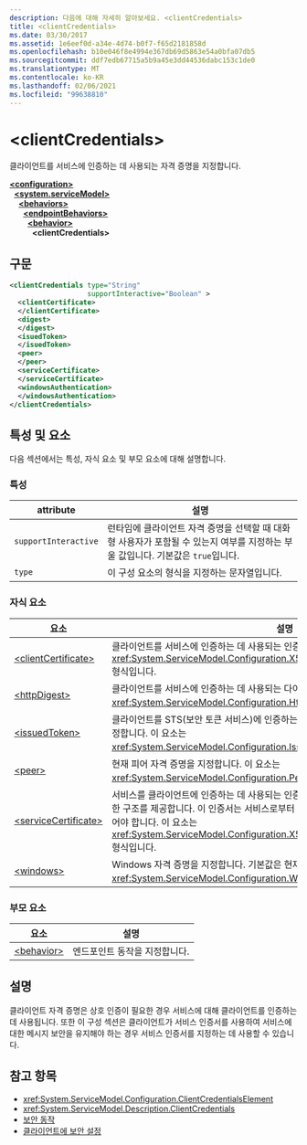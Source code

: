 ```yaml
---
description: 다음에 대해 자세히 알아보세요. <clientCredentials>
title: <clientCredentials>
ms.date: 03/30/2017
ms.assetid: 1e6eef0d-a34e-4d74-b0f7-f65d2181858d
ms.openlocfilehash: b10e046f8e4994e367db69d5863e54a0bfa07db5
ms.sourcegitcommit: ddf7edb67715a5b9a45e3dd44536dabc153c1de0
ms.translationtype: MT
ms.contentlocale: ko-KR
ms.lasthandoff: 02/06/2021
ms.locfileid: "99638810"
---
```

# \<clientCredentials>

클라이언트를 서비스에 인증하는 데 사용되는 자격 증명을 지정합니다.  
  
[**\<configuration>**](../configuration-element.md)\
&nbsp;&nbsp;[**\<system.serviceModel>**](system-servicemodel.md)\
&nbsp;&nbsp;&nbsp;&nbsp;[**\<behaviors>**](behaviors.md)\
&nbsp;&nbsp;&nbsp;&nbsp;&nbsp;&nbsp;[**\<endpointBehaviors>**](endpointbehaviors.md)\
&nbsp;&nbsp;&nbsp;&nbsp;&nbsp;&nbsp;&nbsp;&nbsp;[**\<behavior>**](behavior-of-endpointbehaviors.md)\
&nbsp;&nbsp;&nbsp;&nbsp;&nbsp;&nbsp;&nbsp;&nbsp;&nbsp;&nbsp;**\<clientCredentials>**  
  
## <a name="syntax"></a>구문  
  
```xml  
<clientCredentials type="String"
                   supportInteractive="Boolean" >
  <clientCertificate>
  </clientCertificate>
  <digest>
  </digest>
  <isuedToken>
  </isuedToken>
  <peer>
  </peer>
  <serviceCertificate>
  </serviceCertificate>
  <windowsAuthentication>
  </windowsAuthentication>
</clientCredentials>
```  
  
## <a name="attributes-and-elements"></a>특성 및 요소  

 다음 섹션에서는 특성, 자식 요소 및 부모 요소에 대해 설명합니다.  
  
### <a name="attributes"></a>특성  
  
|attribute|설명|  
|---------------|-----------------|  
|`supportInteractive`|런타임에 클라이언트 자격 증명을 선택할 때 대화형 사용자가 포함될 수 있는지 여부를 지정하는 부울 값입니다. 기본값은 `true`입니다.|  
|`type`|이 구성 요소의 형식을 지정하는 문자열입니다.|  
  
### <a name="child-elements"></a>자식 요소  
  
|요소|설명|  
|-------------|-----------------|  
|[\<clientCertificate>](clientcertificate-of-clientcredentials-element.md)|클라이언트를 서비스에 인증하는 데 사용되는 인증서를 지정합니다. 이 요소는 <xref:System.ServiceModel.Configuration.X509InitiatorCertificateClientElement> 형식입니다.|  
|[\<httpDigest>](httpdigest-element.md)|클라이언트를 서비스에 인증하는 데 사용되는 다이제스트를 지정합니다. 이 요소는 <xref:System.ServiceModel.Configuration.HttpDigestClientElement> 형식입니다.|  
|[\<issuedToken>](issuedtoken.md)|클라이언트를 STS(보안 토큰 서비스)에 인증하는 데 사용되는 사용자 지정 토큰 형식을 지정합니다. 이 요소는 <xref:System.ServiceModel.Configuration.IssuedTokenClientElement> 형식입니다.|  
|[\<peer>](peer-of-clientcredentials-element.md)|현재 피어 자격 증명을 지정합니다. 이 요소는 <xref:System.ServiceModel.Configuration.PeerCredentialElement> 형식입니다.|  
|[\<serviceCertificate>](servicecertificate-of-clientcredentials-element.md)|서비스를 클라이언트에 인증하는 데 사용되는 인증서를 지정하고 인증서 옵션을 설정하기 위한 구조를 제공합니다. 이 인증서는 서비스로부터 클라이언트에게 out-of-band로 제공되어야 합니다. 이 요소는 <xref:System.ServiceModel.Configuration.X509RecipientCertificateClientElement> 형식입니다.|  
|[\<windows>](windows-of-clientcredentials-element.md)|Windows 자격 증명을 지정합니다. 기본값은 현재 스레드의 자격 증명입니다. 이 요소는 <xref:System.ServiceModel.Configuration.WindowsClientElement> 형식입니다.|  
  
### <a name="parent-elements"></a>부모 요소  
  
|요소|설명|  
|-------------|-----------------|  
|[\<behavior>](behavior-of-endpointbehaviors.md)|엔드포인트 동작을 지정합니다.|  
  
## <a name="remarks"></a>설명  

 클라이언트 자격 증명은 상호 인증이 필요한 경우 서비스에 대해 클라이언트를 인증하는 데 사용됩니다. 또한 이 구성 섹션은 클라이언트가 서비스 인증서를 사용하여 서비스에 대한 메시지 보안을 유지해야 하는 경우 서비스 인증서를 지정하는 데 사용할 수 있습니다.  
  
## <a name="see-also"></a>참고 항목

- <xref:System.ServiceModel.Configuration.ClientCredentialsElement>
- <xref:System.ServiceModel.Description.ClientCredentials>
- [보안 동작](../../../wcf/feature-details/security-behaviors-in-wcf.md)
- [클라이언트에 보안 설정](../../../wcf/securing-clients.md)
